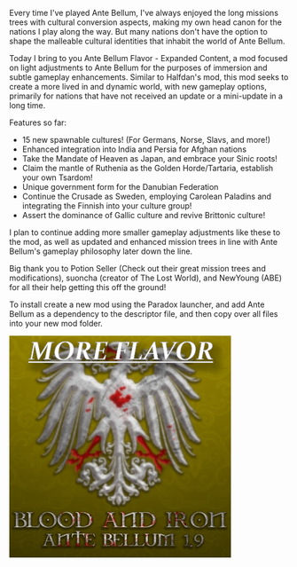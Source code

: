 Every time I've played Ante Bellum, I've always enjoyed the long missions trees with cultural conversion aspects, making my own head canon for the nations I play along the way. But many nations don't have the option to shape the malleable cultural identities that inhabit the world of Ante Bellum.

Today I bring to you Ante Bellum Flavor - Expanded Content, a mod focused on light adjustments to Ante Bellum for the purposes of immersion and subtle gameplay enhancements. Similar to Halfdan's mod, this mod seeks to create a more lived in and dynamic world, with new gameplay options, primarily for nations that have not received an update or a mini-update in a long time.

Features so far:
- 15 new spawnable cultures! (For Germans, Norse, Slavs, and more!)
- Enhanced integration into India and Persia for Afghan nations
- Take the Mandate of Heaven as Japan, and embrace your Sinic roots!
- Claim the mantle of Ruthenia as the Golden Horde/Tartaria, establish your own Tsardom!
- Unique government form for the Danubian Federation
- Continue the Crusade as Sweden, employing Carolean Paladins and integrating the Finnish into your culture group!
- Assert the dominance of Gallic culture and revive Brittonic culture!

I plan to continue adding more smaller gameplay adjustments like these to the mod, as well as updated and enhanced mission trees in line with Ante Bellum's gameplay philosophy later down the line.

Big thank you to Potion Seller (Check out their great mission trees and modifications), suoncha (creator of The Lost World), and NewYoung (ABE) for all their help getting this off the ground!

To install create a new mod using the Paradox launcher, and add Ante Bellum as a dependency to the descriptor file, and then copy over all files into your new mod folder.

![alt text](https://github.com/Skullcrusher896/ABF/blob/[main]/thumbnail.png?raw=true)
